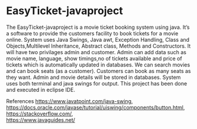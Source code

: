 # EasyTicket-javaproject

The EasyTicket-javaproject is a movie ticket booking system using java. It’s a software to provide the customers facility to book tickets for a movie
online. System uses Java Swings, Java awt, Exception Handling, Class and Objects,Multilevel Inheritance, Abstract class, Methods and Constructors. It will have two privilages 
admin and customer. Admin can add data such as movie name, language, show timings,no of tickets available and price of tickets which is automatically updated in databases.
We can search movies and can book seats (as a customer). Customers can book as many seats as they want. Admin and movie details will be stored in databases. System uses both terminal and java swings for output. This project has been done and executed in eclipse IDE.

References
https://www.javatpoint.com/java-swing,  
https://docs.oracle.com/javase/tutorial/uiswing/components/button.html,  
https://stackoverflow.com/,        
https://www.javaguides.net/
